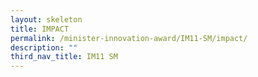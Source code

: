 ```yaml
---
layout: skeleton
title: IMPACT​
permalink: /minister-innovation-award/IM11-SM/impact/
description: ""
third_nav_title: IM11 SM
---
```

